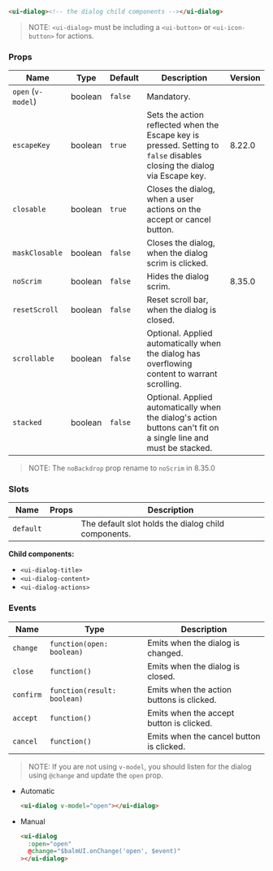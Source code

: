 ```html
<ui-dialog><!-- the dialog child components --></ui-dialog>
```

> NOTE: `<ui-dialog>` must be including a `<ui-button>` or `<ui-icon-button>` for actions.

### Props

| Name               | Type    | Default | Description                                                                                                              | Version |
| ------------------ | ------- | ------- | ------------------------------------------------------------------------------------------------------------------------ | ------- |
| `open` (`v-model`) | boolean | `false` | Mandatory.                                                                                                               |         |
| `escapeKey`        | boolean | `true`  | Sets the action reflected when the Escape key is pressed. Setting to `false` disables closing the dialog via Escape key. | 8.22.0  |
| `closable`         | boolean | `true`  | Closes the dialog, when a user actions on the accept or cancel button.                                                   |         |
| `maskClosable`     | boolean | `false` | Closes the dialog, when the dialog scrim is clicked.                                                                     |         |
| `noScrim`          | boolean | `false` | Hides the dialog scrim.                                                                                                  | 8.35.0  |
| `resetScroll`      | boolean | `false` | Reset scroll bar, when the dialog is closed.                                                                             |         |
| `scrollable`       | boolean | `false` | Optional. Applied automatically when the dialog has overflowing content to warrant scrolling.                            |         |
| `stacked`          | boolean | `false` | Optional. Applied automatically when the dialog's action buttons can't fit on a single line and must be stacked.         |         |

> NOTE: The `noBackdrop` prop rename to `noScrim` in 8.35.0

### Slots

| Name      | Props | Description                                         |
| --------- | ----- | --------------------------------------------------- |
| `default` |       | The default slot holds the dialog child components. |

**Child components:**

- `<ui-dialog-title>`
- `<ui-dialog-content>`
- `<ui-dialog-actions>`

### Events

| Name      | Type                        | Description                               |
| --------- | --------------------------- | ----------------------------------------- |
| `change`  | `function(open: boolean)`   | Emits when the dialog is changed.         |
| `close`   | `function()`                | Emits when the dialog is closed.          |
| `confirm` | `function(result: boolean)` | Emits when the action buttons is clicked. |
| `accept`  | `function()`                | Emits when the accept button is clicked.  |
| `cancel`  | `function()`                | Emits when the cancel button is clicked.  |

> NOTE: If you are not using `v-model`, you should listen for the dialog using `@change` and update the `open` prop.

- Automatic

  ```html
  <ui-dialog v-model="open"></ui-dialog>
  ```

- Manual

  ```html
  <ui-dialog
    :open="open"
    @change="$balmUI.onChange('open', $event)"
  ></ui-dialog>
  ```
